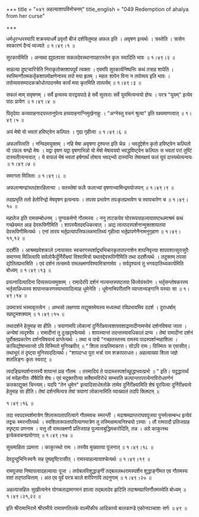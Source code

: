 +++
title = "०४९ अहल्याशापविमोचनम्"
title_english = "049 Redemption of ahalya from her curse"

+++


धर्मधुरन्धरस्यापि शक्रस्याधर्मे प्रवृत्तौ बीजं दर्शयितुमाह अफल इति ।
अवृषण इत्यर्थः । त्रस्तेति । त्रासेन स्वकारणं दैन्यं व्यज्यते  ॥  १।४९।१
 ॥   

  

सुरकार्यमिति । अन्यथा ह्युग्रतपसा सकलदेवस्थानापहारस्तेन कृतः स्यादिति
भावः  ॥  १।४९।२  ॥   

  

साहल्या दुष्टचारित्रेति निराकृतोक्तशापपूर्वं त्यक्ता । एवमपि
सुरकार्यनिष्पत्तिः कथं तत्राह शापेति ।
स्वस्मिन्गौतमकर्तृकशापमोक्षणेनास्य तपो मया हृतम् । महतः शापेन विना न
तपोव्यय इति भावः । तपोव्ययसम्पादकक्रोधोत्पादनमेव कार्यं मया कृतमिति
तात्पर्यम्  ॥  १।४९।३  ॥   

  

सफलं माम् सवृषणम् । सर्वे इत्यस्य वारद्वयपाठे हे सर्वे सुरवराः सर्वे
यूयमित्यन्वयो ज्ञेयः । परत्र "यूयम्" इत्येव पाठः प्रायेण  ॥  १।४९।४  ॥   

  

पितृदेवाः कव्यवाहनादयस्तानुपेत्य हव्यवाहनाग्निमुखेनाहुः । "अग्नेस्तु
वचनं श्रुत्वा" इति वक्ष्यमाणत्वात्  ॥  १।४९।५  ॥   

  

अयं मेषो यो भवतां हविष्ट्वेन कल्पितः । गृह्य गृहीत्वा  ॥  १।४९।६  ॥   

  

अफलस्त्विति । नन्विदमयुक्तम् । नहि मेषा अवृषणा दृश्यन्त इति चेन्न ।
भवदुद्देशेन कृतो हविष्ट्वेन कल्पितो यो ऽफलः षण्ढो मेषः । यद्वा वृषण
यद्वा वृषणाभिन्नो यो मेषो मेषावयवो भवद्धविष्ट्वेन कल्पितः स भवतां परां
तुष्टिं दास्यतीत्यन्वयात् । ये वाफलं मेषं भवतां हर्षणार्थं तोषाय
भवद्भ्यो दास्यन्ति तेषामक्षयं फलं यूयं दास्यथेत्यन्वयः  ॥  १।४९।७  ॥   

  

समागता मिलिताः  ॥  १।४९।८  ॥   

  

अफलान्षण्ढांस्तदंशरहितान्वा । यतस्तेषां फलैः फलाभ्यां
वृषणाभ्यामिन्द्रमयोजयन्  ॥  १।४९।९  ॥   

  

तदाप्रभृति ततो हेतोरिन्द्रो मेषवृषण इत्यन्वयः । तपसा प्रभावेण
तपःकृतप्रभावेण च स्वापचारेण च  ॥  १।४९।१०  ॥   

  

महातेज इति रामसम्बोधनम् । पुण्यकर्मणो गौतमस्य । ननु ताटकयेव
घोररूपयाहल्ययावष्टब्धमाश्रमं कथं गच्छेयमत आह देवरूपिणीमिति ।
शापस्यैतदवधिकत्वात् । अद्य त्वत्पादस्पर्शनान्मुक्तशापतया
देवरूपिणीमित्यर्थः । एनां तारय भर्तृप्रत्यापत्तिफलकमातिथ्यं गृहीत्वा
भर्तृप्रापणेनैनामनुगृहाण  ॥  १।४९।११,१२  ॥   

  

ददर्शेति । आश्रमप्रवेशकाले ऽनायासतः स्वचरणस्पर्शाद्व्यभिचारकृतपापनाशेन
शापनिवृत्त्या शापवशात्सुरासुरैः समागम्य मिलित्वापि
सर्वलोकैर्दुर्निरीक्ष्यां विश्वामित्रो यथावद्देवरूपिणीमिति तथा
ददर्शेत्यर्थः । तदुक्तम् तपसा द्योतितप्रभामिति । एवं दर्शनं तत्समये
रामलक्ष्मणविश्वामित्राणामेव । सर्वदृश्यत्वं तु भगवदातिथ्यकार्यमिति
बोध्यम्  ॥  १।४९।१३  ॥   

  

प्रयत्नादित्यादिना दिव्यरूपत्वमुक्तम् । रामादेरपि दर्शनं
नात्यन्तस्पष्टतया किंत्वेवंरूपेण । भर्तृसन्तोषकरस्य भर्तृसान्निध्यस्य
शापान्तकरणस्याभावादित्याह धूमेनेति । धूमेनाभिपरीतानि व्याप्तान्यङ्गानि
यस्याः सा  ॥  १।४९।१४  ॥   

  

उपमात्रयं भस्मावृतत्वेन । अम्भसो लक्षणया तद्युक्तमेघस्य मध्यस्थां
रविप्रभावमिव ददर्श । दुराधर्षाम् स्प्रष्टुमशक्याम्  ॥  १।४९।१५  ॥   

  

तथादर्शने हेतुमाह सा हीति । त्रयाणामपि लोकानां
दुर्निरीक्ष्यत्वशापवशाद्रामादीनामप्येवं दर्शनविषया जाता । अन्येषां
त्वदृश्यैव । रामादीनां तु दुःखदृश्येत्यर्थः । शापस्यान्तं
तदन्तस्यावधिकालं प्राप्य । तेषां रामादीनां दर्शनं पूर्वोक्तप्रकारेण
दर्शनविषयत्वं प्राप्तेत्यर्थः । तथा च पाद्मे "गच्छतस्तस्य रामस्य
पादस्पर्शान्महाशिला । काचिद्योषाभवत्सो ऽपि विस्मितो मुनिरब्रवीत्  ॥ "
शिला तत्प्रतिमाकारा। सोऽपि रामः। विस्मितः स एवासीत्। तथाभूतं तं दृष्ट्वा
मुनिरवददित्यर्थः। "शापदग्धा पुरा भर्त्रा राम शक्रापराधतः। अहल्याख्या
शिला जज्ञे शतलिङ्गः कृतः स्वराट्  ॥   

त्वदङ्घ्रिस्पर्शनात्तस्यै शापान्तं प्राह गौतमः । तस्मादियं ते
पादाब्जस्पर्शाच्छुद्धाभवत्प्रभो  ॥ " इति। यदुद्धारार्थं त्वं मयेहानीतः
सैषैवेति शेषः। एवं मदुक्तरीत्या सर्वेषामविरोधे सम्भवति
कल्पान्तरपरत्वेनाविरोधवर्णनं कतकाद्युक्तं चिन्त्यम्। यदपि "तेन धूमेन"
इत्यादिसार्धश्लोके तामेव दुर्निरीक्ष्यामिति शेषं पूरयित्वा
दुर्निरीक्ष्यत्वे हेतुमाह सा हीति। तेषां दर्शनमित्यत्र तेषां त्रयाणां
लोकानामिति व्याख्यातं तदपि क्लिष्टम्  ॥   

१।४९।१६  ॥   

तदा स्वपदस्पर्शमात्रेण शिलारूपतापरित्यागे गौतमवचः स्मरन्ती ।
मदाश्रमप्राप्तराघवपूजया पुनर्मत्सम्बन्ध इत्येवं तद्वचः स्मरन्तीत्यर्थः ।
स्वशिलारूपतापरित्यागमात्रेण तु तस्मिन्रामत्वनिश्चयो ऽस्याः । तौ रामपादौ
प्रतिजग्राह स्पृष्ट्वा प्रणनाम । यत्तु तौ रामलक्ष्मणौ प्रतिजग्राह
पूज्यत्वबुद्धिमकरोदिति, तन्न । अग्रे काकुत्स्थ इत्येकवचनप्रयोगात्  ॥ 
१।४९।१७  ॥   

  

सुसमाहिता ऽप्रमत्ता । काकुत्स्थो रामः । तस्यैव मुख्यतया पूजनात्  ॥ 
१।४९।१८  ॥   

  

देवदुन्दुभिनिःस्वनैः सह पुष्पवृष्टिरासीत् । रामस्याहल्यायाश्चेत्यर्थः  ॥ 
१।४९।१९  ॥   

  

रामपूजया निष्पापत्वादहल्यायाः पूजा । तपोबलविशुद्धाङ्गीं
तद्बललब्धरामस्पर्शेन शुद्धाङ्गीमत एव गौतमस्य वशां तद्गतचित्ताम् । अत एव
पूर्वं परत्र काले शरीरेणापि तदनुगाम्  ॥  १।४९।२०  ॥   

  

अहल्यासहितः सुखीत्यनेन योगबलाद्रामागमनं ज्ञात्वा तद्बलादेव झटिति
तदाश्रमप्राप्तिर्गौतमस्येति बोध्यम्  ॥  १।४९।२१,२२  ॥   

  

इति श्रीरामाभिरामे श्रीरामीये रामायणतिलके वाल्मीकीय आदिकाव्ये बालकाण्डे
एकोनपञ्चाशः सर्गः  ॥  ४९  ॥   

  


